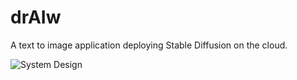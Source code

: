 # drAIw
A text to image application deploying Stable Diffusion on the cloud.


![System Design](https://cdn.discordapp.com/attachments/891317274936483871/1049828465089708083/AWS_Project.drawio.png)
